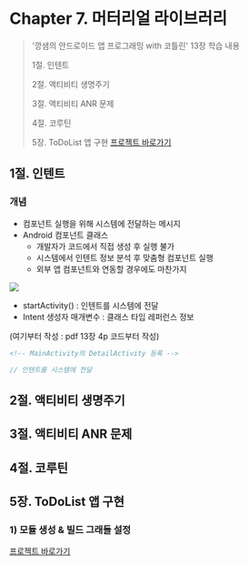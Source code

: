 # Chapter 7. 머터리얼 라이브러리

> '깡샘의 안드로이드 앱 프로그래밍 with 코틀린' 13장 학습 내용
>
> 1절. 인텐트
>
> 2절. 액티비티 생명주기
>
> 3절. 액티비티 ANR 문제
>
> 4절. 코루틴
>
> 5장. ToDoList 앱 구현
> [프로젝트 바로가기](https://github.com/BangYunseo/AndroidProject/tree/main/ch09)

## 1절. 인텐트

### 개념

- 컴포넌트 실행을 위해 시스템에 전달하는 메시지
- Android 컴포넌트 클래스
  - 개발자가 코드에서 직접 생성 후 실행 불가
  - 시스템에서 인텐트 정보 분석 후 맞춤형 컴포넌트 실행
  - 외부 앱 컴포넌트와 연동할 경우에도 마찬가지

<img src="https://github.com/BangYunseo/TIL/blob/main/Android/Image/ch06/ch08-01-Intent.PNG" height="auto" />

- startActivity() : 인텐트를 시스템에 전달
- Intent 생성자 매개변수 : 클래스 타입 레퍼런스 정보

(여기부터 작성 : pdf 13장 4p 코드부터 작성)

```xml
<!-- MainActivity의 DetailActivity 등록 -->

```

```kt
// 인텐트를 시스템에 전달

```

## 2절. 액티비티 생명주기

## 3절. 액티비티 ANR 문제

## 4절. 코루틴

## 5장. ToDoList 앱 구현

### 1) 모듈 생성 & 빌드 그래들 설정

[프로젝트 바로가기](https://github.com/BangYunseo/AndroidProject/tree/main/ch09)
